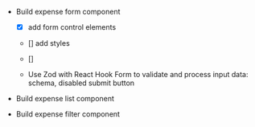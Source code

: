 - Build expense form component

  - [x] add form control elements
  - [] add styles
  - []

  - Use Zod with React Hook Form to validate and process input data: schema, disabled submit button

- Build expense list component
- Build expense filter component
